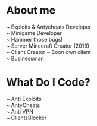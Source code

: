 # About me

~ Exploits & Antycheats Developer\
~ Minigame Developer\
~ Hammer those bugs!\
~ Server Minecraft Creator (2016)\
~ Client Creator ~ Soon own client\
~ Businessman



# What Do I Code?

~ Anti Exploits\
~ AntyCheats\
~ Anti VPN\
~ ClientsBlocker
